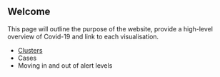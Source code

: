 ## Welcome

This page will outline the purpose of the website, provide a high-level overview of Covid-19 and link to each visualisation. 

- [Clusters](clusters/)
- Cases
- Moving in and out of alert levels
